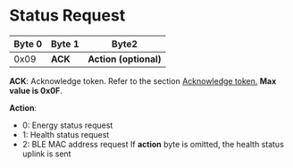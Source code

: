 # Status Request

|  Byte 0 |  Byte 1  |  Byte2      |
|---------|----------|-------------|
|  0x09   |  **ACK** |  **Action (optional)** |

 **ACK**: Acknowledge token. Refer to the section [Acknowledge token.](../../downlink-messages/ack-token/readme.md) **Max value is 0x0F**.

**Action**:

-   0: Energy status request
-   1: Health status request
-   2: BLE MAC address request
 If **action** byte is omitted, the health status uplink is sent